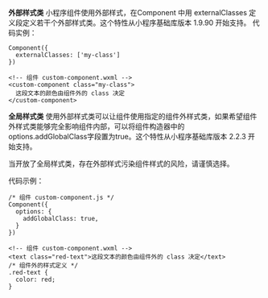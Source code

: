 **外部样式类**
小程序组件使用外部样式，在Component 中用 externalClasses 定义段定义若干个外部样式类。这个特性从小程序基础库版本 1.9.90 开始支持。
代码实例：
```
Component({
  externalClasses: ['my-class']
})
```

```
<!-- 组件 custom-component.wxml -->
<custom-component class="my-class">
  这段文本的颜色由组件外的 class 决定
</custom-component>
```
**全局样式类**
使用外部样式类可以让组件使用指定的组件外样式类，如果希望组件外样式类能够完全影响组件内部，可以将组件构造器中的options.addGlobalClass字段置为true。这个特性从小程序基础库版本 2.2.3 开始支持。

当开放了全局样式类，存在外部样式污染组件样式的风险，请谨慎选择。

代码示例：

```
/* 组件 custom-component.js */
Component({
  options: {
    addGlobalClass: true,
  }
})
```
```
<!-- 组件 custom-component.wxml -->
<text class="red-text">这段文本的颜色由组件外的 class 决定</text>
/* 组件外的样式定义 */
.red-text {
  color: red;
}
```
